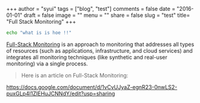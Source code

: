 +++
author = "syui"
tags = ["blog", "test"]
comments = false
date = "2016-01-01"
draft = false
image = ""
menu = ""
share = false
slug = "test"
title= "Full Stack Monitoring"
+++

```bash
echo "what is is hoe !!"
```

[Full-Stack Monitoring](https://www.adservio.fr/post/full-stack-monitoring-best-features-and-tools) is an approach to monitoring that addresses all types of resources (such as applications, infrastructure, and cloud services) and integrates all monitoring techniques (like synthetic and real-user monitoring) via a single process.

> Here is an article on Full-Stack Monitoring: 

https://docs.google.com/document/d/1vCvUJyaZ-egnR23-0nwLS2-puxGLp4I1ZIEHuJCNNdY/edit?usp=sharing

